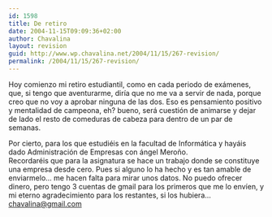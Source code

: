 ```yaml
---
id: 1598
title: De retiro
date: 2004-11-15T09:09:36+02:00
author: Chavalina
layout: revision
guid: http://www.wp.chavalina.net/2004/11/15/267-revision/
permalink: /2004/11/15/267-revision/
---
```

Hoy comienzo mi retiro estudiantil, como en cada periodo de exámenes, que, si tengo que aventurarme, diría que no me va a servir de nada, porque creo que no voy a aprobar ninguna de las dos. Eso es pensamiento positivo y mentalidad de campeona, eh? bueno, será cuestión de animarse y dejar de lado el resto de comeduras de cabeza para dentro de un par de semanas.

Por cierto, para los que estudiéis en la facultad de Informática y hayáis dado Administración de Empresas con ángel Meroño.  
Recordaréis que para la asignatura se hace un trabajo donde se constituye una empresa desde cero. Pues si alguno lo ha hecho y es tan amable de enviarmelo… me hacen falta para mirar unos datos. No puedo ofrecer dinero, pero tengo 3 cuentas de gmail para los primeros que me lo envíen, y mi eterno agradecimiento para los restantes, si los hubiera…  
[chavalina@gmail.com](javascript:mailme(&prime;chavalina:gmail.com&prime;);)
